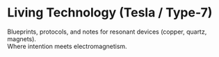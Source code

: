 # Living Technology (Tesla / Type-7)
Blueprints, protocols, and notes for resonant devices (copper, quartz, magnets).  
Where intention meets electromagnetism.
